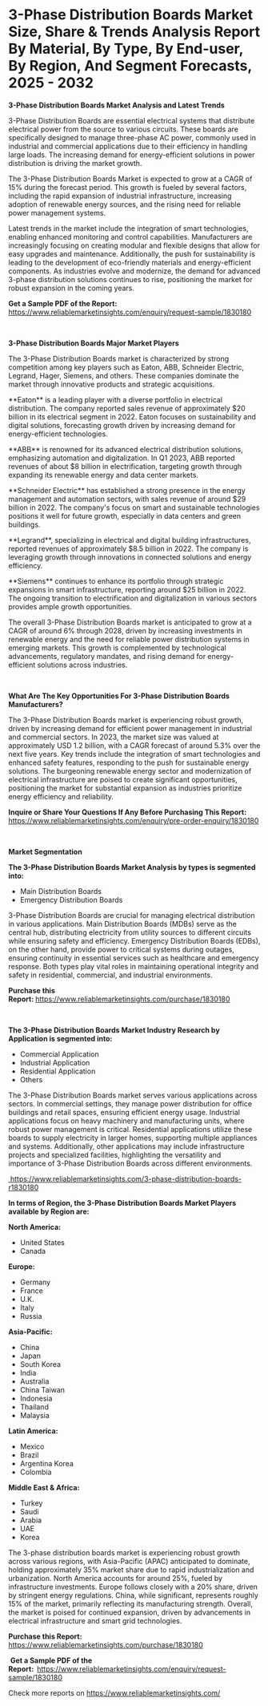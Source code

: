 <p><h1>3-Phase Distribution Boards Market Size, Share & Trends Analysis Report By Material, By Type, By End-user, By Region, And Segment Forecasts, 2025 - 2032</h1></p><p><strong>3-Phase Distribution Boards Market Analysis and Latest Trends</strong></p>
<p><p>3-Phase Distribution Boards are essential electrical systems that distribute electrical power from the source to various circuits. These boards are specifically designed to manage three-phase AC power, commonly used in industrial and commercial applications due to their efficiency in handling large loads. The increasing demand for energy-efficient solutions in power distribution is driving the market growth.</p><p>The 3-Phase Distribution Boards Market is expected to grow at a CAGR of 15% during the forecast period. This growth is fueled by several factors, including the rapid expansion of industrial infrastructure, increasing adoption of renewable energy sources, and the rising need for reliable power management systems. </p><p>Latest trends in the market include the integration of smart technologies, enabling enhanced monitoring and control capabilities. Manufacturers are increasingly focusing on creating modular and flexible designs that allow for easy upgrades and maintenance. Additionally, the push for sustainability is leading to the development of eco-friendly materials and energy-efficient components. As industries evolve and modernize, the demand for advanced 3-phase distribution solutions continues to rise, positioning the market for robust expansion in the coming years.</p></p>
<p><strong>Get a Sample PDF of the Report:&nbsp;</strong> <a href="https://www.reliablemarketinsights.com/enquiry/request-sample/1830180?utm_campaign=3184&utm_medium=2&utm_source=Github&utm_content=ia&utm_term=07042025&utm_id=3-phase-distribution-boards">https://www.reliablemarketinsights.com/enquiry/request-sample/1830180</a></p>
<p>&nbsp;</p>
<p><strong>3-Phase Distribution Boards Major Market Players</strong></p>
<p><p>The 3-Phase Distribution Boards market is characterized by strong competition among key players such as Eaton, ABB, Schneider Electric, Legrand, Hager, Siemens, and others. These companies dominate the market through innovative products and strategic acquisitions.</p><p>**Eaton** is a leading player with a diverse portfolio in electrical distribution. The company reported sales revenue of approximately $20 billion in its electrical segment in 2022. Eaton focuses on sustainability and digital solutions, forecasting growth driven by increasing demand for energy-efficient technologies.</p><p>**ABB** is renowned for its advanced electrical distribution solutions, emphasizing automation and digitalization. In Q1 2023, ABB reported revenues of about $8 billion in electrification, targeting growth through expanding its renewable energy and data center markets.</p><p>**Schneider Electric** has established a strong presence in the energy management and automation sectors, with sales revenue of around $29 billion in 2022. The company's focus on smart and sustainable technologies positions it well for future growth, especially in data centers and green buildings.</p><p>**Legrand**, specializing in electrical and digital building infrastructures, reported revenues of approximately $8.5 billion in 2022. The company is leveraging growth through innovations in connected solutions and energy efficiency.</p><p>**Siemens** continues to enhance its portfolio through strategic expansions in smart infrastructure, reporting around $25 billion in 2022. The ongoing transition to electrification and digitalization in various sectors provides ample growth opportunities.</p><p>The overall 3-Phase Distribution Boards market is anticipated to grow at a CAGR of around 6% through 2028, driven by increasing investments in renewable energy and the need for reliable power distribution systems in emerging markets. This growth is complemented by technological advancements, regulatory mandates, and rising demand for energy-efficient solutions across industries.</p></p>
<p>&nbsp;</p>
<p><strong>What Are The Key Opportunities For 3-Phase Distribution Boards Manufacturers?</strong></p>
<p><p>The 3-Phase Distribution Boards market is experiencing robust growth, driven by increasing demand for efficient power management in industrial and commercial sectors. In 2023, the market size was valued at approximately USD 1.2 billion, with a CAGR forecast of around 5.3% over the next five years. Key trends include the integration of smart technologies and enhanced safety features, responding to the push for sustainable energy solutions. The burgeoning renewable energy sector and modernization of electrical infrastructure are poised to create significant opportunities, positioning the market for substantial expansion as industries prioritize energy efficiency and reliability.</p></p>
<p><strong>Inquire or Share Your Questions If Any Before Purchasing This Report:</strong> <a href="https://www.reliablemarketinsights.com/enquiry/pre-order-enquiry/1830180?utm_campaign=3184&utm_medium=2&utm_source=Github&utm_content=ia&utm_term=07042025&utm_id=3-phase-distribution-boards">https://www.reliablemarketinsights.com/enquiry/pre-order-enquiry/1830180</a></p>
<p>&nbsp;</p>
<p><strong>Market Segmentation</strong></p>
<p><strong>The 3-Phase Distribution Boards Market Analysis by types is segmented into:</strong></p>
<p><ul><li>Main Distribution Boards</li><li>Emergency Distribution Boards</li></ul></p>
<p><p>3-Phase Distribution Boards are crucial for managing electrical distribution in various applications. Main Distribution Boards (MDBs) serve as the central hub, distributing electricity from utility sources to different circuits while ensuring safety and efficiency. Emergency Distribution Boards (EDBs), on the other hand, provide power to critical systems during outages, ensuring continuity in essential services such as healthcare and emergency response. Both types play vital roles in maintaining operational integrity and safety in residential, commercial, and industrial environments.</p></p>
<p><strong>Purchase this Report:&nbsp;</strong><a href="https://www.reliablemarketinsights.com/purchase/1830180?utm_campaign=3184&utm_medium=2&utm_source=Github&utm_content=ia&utm_term=07042025&utm_id=3-phase-distribution-boards">https://www.reliablemarketinsights.com/purchase/1830180</a></p>
<p>&nbsp;</p>
<p><strong>The 3-Phase Distribution Boards Market Industry Research by Application is segmented into:</strong></p>
<p><ul><li>Commercial Application</li><li>Industrial Application</li><li>Residential Application</li><li>Others</li></ul></p>
<p><p>The 3-Phase Distribution Boards market serves various applications across sectors. In commercial settings, they manage power distribution for office buildings and retail spaces, ensuring efficient energy usage. Industrial applications focus on heavy machinery and manufacturing units, where robust power management is critical. Residential applications utilize these boards to supply electricity in larger homes, supporting multiple appliances and systems. Additionally, other applications may include infrastructure projects and specialized facilities, highlighting the versatility and importance of 3-Phase Distribution Boards across different environments.</p></p>
<p><a href="https://www.reliablemarketinsights.com/3-phase-distribution-boards-r1830180?utm_campaign=3184&utm_medium=2&utm_source=Github&utm_content=ia&utm_term=07042025&utm_id=3-phase-distribution-boards">&nbsp;https://www.reliablemarketinsights.com/3-phase-distribution-boards-r1830180</a></p>
<p><strong>In terms of Region, the 3-Phase Distribution Boards Market Players available by Region are:</strong></p>
<p>
    <p> <strong> North America: </strong>
        <ul>
            <li>United States</li>
            <li>Canada</li>
        </ul>
        </p> 
    <p> <strong> Europe: </strong>
        <ul>
            <li>Germany</li>
            <li>France</li>
            <li>U.K.</li>
            <li>Italy</li>
            <li>Russia</li>
        </ul>
        </p> 
    <p> <strong> Asia-Pacific: </strong>
        <ul>
            <li>China</li>
            <li>Japan</li>
            <li>South Korea</li>
            <li>India</li>
            <li>Australia</li>
            <li>China Taiwan</li>
            <li>Indonesia</li>
            <li>Thailand</li>
            <li>Malaysia</li>
        </ul>
        </p> 
    <p> <strong> Latin America: </strong>
        <ul>
            <li>Mexico</li>
            <li>Brazil</li>
            <li>Argentina Korea</li>
            <li>Colombia</li>
        </ul>
        </p> 
    <p> <strong> Middle East & Africa: </strong>
        <ul>
            <li>Turkey</li>
            <li>Saudi</li>
            <li>Arabia</li>
            <li>UAE</li>
            <li>Korea</li>
        </ul>
    </p>
    </p>
<p><p>The 3-phase distribution boards market is experiencing robust growth across various regions, with Asia-Pacific (APAC) anticipated to dominate, holding approximately 35% market share due to rapid industrialization and urbanization. North America accounts for around 25%, fueled by infrastructure investments. Europe follows closely with a 20% share, driven by stringent energy regulations. China, while significant, represents roughly 15% of the market, primarily reflecting its manufacturing strength. Overall, the market is poised for continued expansion, driven by advancements in electrical infrastructure and smart grid technologies.</p></p>
<p><strong>Purchase this Report: </strong><a href="https://www.reliablemarketinsights.com/purchase/1830180?utm_campaign=3184&utm_medium=2&utm_source=Github&utm_content=ia&utm_term=07042025&utm_id=3-phase-distribution-boards">https://www.reliablemarketinsights.com/purchase/1830180</a></p>
<p>&nbsp;<strong>Get a Sample PDF of the Report:&nbsp;&nbsp;</strong><a href="https://www.reliablemarketinsights.com/enquiry/request-sample/1830180?utm_campaign=3184&utm_medium=2&utm_source=Github&utm_content=ia&utm_term=07042025&utm_id=3-phase-distribution-boards">https://www.reliablemarketinsights.com/enquiry/request-sample/1830180</a></p>
<p><strong></strong></p>
<p>Check more reports on <a href="https://www.reliablemarketinsights.com/?utm_campaign=3184&utm_medium=2&utm_source=Github&utm_content=ia&utm_term=07042025&utm_id=3-phase-distribution-boards">https://www.reliablemarketinsights.com/</a></p>